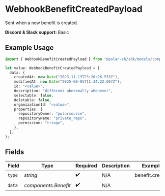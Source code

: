 # WebhookBenefitCreatedPayload

Sent when a new benefit is created.

**Discord & Slack support:** Basic

## Example Usage

```typescript
import { WebhookBenefitCreatedPayload } from "@polar-sh/sdk/models/components/webhookbenefitcreatedpayload.js";

let value: WebhookBenefitCreatedPayload = {
  data: {
    createdAt: new Date("2023-11-13T23:20:26.533Z"),
    modifiedAt: new Date("2025-06-05T11:34:22.007Z"),
    id: "<value>",
    description: "different abnormally whenever",
    selectable: false,
    deletable: false,
    organizationId: "<value>",
    properties: {
      repositoryOwner: "polarsource",
      repositoryName: "private_repo",
      permission: "triage",
    },
  },
};
```

## Fields

| Field                | Type                 | Required             | Description          | Example              |
| -------------------- | -------------------- | -------------------- | -------------------- | -------------------- |
| `type`               | *string*             | :heavy_check_mark:   | N/A                  | benefit.created      |
| `data`               | *components.Benefit* | :heavy_check_mark:   | N/A                  |                      |